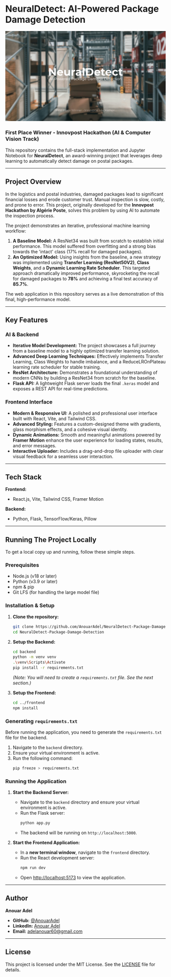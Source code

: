 # NeuralDetect: AI-Powered Package Damage Detection

![NeuralDetect Project Banner](frontend/src/assets/project_banner.png)

### First Place Winner - Innovpost Hackathon (AI & Computer Vision Track)

This repository contains the full-stack implementation and Jupyter Notebook for **NeuralDetect**, an award-winning project that leverages deep learning to automatically detect damage on postal packages.

---

## Project Overview

In the logistics and postal industries, damaged packages lead to significant financial losses and erode customer trust. Manual inspection is slow, costly, and prone to error. This project, originally developed for the **Innovpost Hackathon by Algérie Poste**, solves this problem by using AI to automate the inspection process.

The project demonstrates an iterative, professional machine learning workflow:
1.  **A Baseline Model:** A ResNet34 was built from scratch to establish initial performance. This model suffered from overfitting and a strong bias towards the 'intact' class (17% recall for damaged packages).
2.  **An Optimized Model:** Using insights from the baseline, a new strategy was implemented using **Transfer Learning (ResNet50V2)**, **Class Weights**, and a **Dynamic Learning Rate Scheduler**. This targeted approach dramatically improved performance, skyrocketing the recall for damaged packages to **78%** and achieving a final test accuracy of **85.7%**.

The web application in this repository serves as a live demonstration of this final, high-performance model.

---

## Key Features

### AI & Backend

*   **Iterative Model Development:** The project showcases a full journey from a baseline model to a highly optimized transfer learning solution.
*   **Advanced Deep Learning Techniques:** Effectively implements Transfer Learning, Class Weights to handle imbalance, and a ReduceLROnPlateau learning rate scheduler for stable training.
*   **ResNet Architecture:** Demonstrates a foundational understanding of modern CNNs by building a ResNet34 from scratch for the baseline.
*   **Flask API:** A lightweight Flask server loads the final `.keras` model and exposes a REST API for real-time predictions.

### Frontend Interface

*   **Modern & Responsive UI:** A polished and professional user interface built with React, Vite, and Tailwind CSS.
*   **Advanced Styling:** Features a custom-designed theme with gradients, glass morphism effects, and a cohesive visual identity.
*   **Dynamic Animations:** Smooth and meaningful animations powered by **Framer Motion** enhance the user experience for loading states, results, and error messages.
*   **Interactive Uploader:** Includes a drag-and-drop file uploader with clear visual feedback for a seamless user interaction.

---

## Tech Stack

**Frontend:**
*   React.js, Vite, Tailwind CSS, Framer Motion

**Backend:**
*   Python, Flask, TensorFlow/Keras, Pillow

---

## Running The Project Locally

To get a local copy up and running, follow these simple steps.

### Prerequisites

*   Node.js (v18 or later)
*   Python (v3.9 or later)
*   npm & pip
*   Git LFS (for handling the large model file)

### Installation & Setup

1.  **Clone the repository:**
    ```sh
    git clone https://github.com/AnouarAdel/NeuralDetect-Package-Damage-Detection.git
    cd NeuralDetect-Package-Damage-Detection
    ```

2.  **Setup the Backend:**
    ```sh
    cd backend
    python -m venv venv
    .\venv\Scripts\Activate
    pip install -r requirements.txt 
    ```
    *(Note: You will need to create a `requirements.txt` file. See the next section.)*

3.  **Setup the Frontend:**
    ```sh
    cd ../frontend 
    npm install
    ```

### Generating `requirements.txt`

Before running the application, you need to generate the `requirements.txt` file for the backend.

1.  Navigate to the `backend` directory.
2.  Ensure your virtual environment is active.
3.  Run the following command:
    ```sh
    pip freeze > requirements.txt
    ```

### Running the Application

1.  **Start the Backend Server:**
    *   Navigate to the `backend` directory and ensure your virtual environment is active.
    *   Run the Flask server:
        ```sh
        python app.py
        ```
    *   The backend will be running on `http://localhost:5000`.

2.  **Start the Frontend Application:**
    *   In a **new terminal window**, navigate to the `frontend` directory.
    *   Run the React development server:
        ```sh
        npm run dev
        ```
    *   Open [http://localhost:5173](http://localhost:5173) to view the application.

---

## Author

**Anouar Adel**
*   **GitHub:** [@AnouarAdel](https://github.com/AnouarAdel)
*   **LinkedIn:** [Anouar Adel](https://www.linkedin.com/in/anouar-adel-0a4928323/)
*   **Email:** [adelanouar60@gmail.com](mailto:adelanouar60@gmail.com)

---

## License

This project is licensed under the MIT License. See the [LICENSE](LICENSE) file for details.